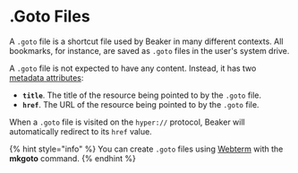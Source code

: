 # .Goto Files

A `.goto` file is a shortcut file used by Beaker in many different contexts. All bookmarks, for instance, are saved as `.goto` files in the user's system drive.

A `.goto` file is not expected to have any content. Instead, it has two [metadata attributes](introduction-to-hyperdrive.md#file-k-v-metadata):

* **`title`**. The title of the resource being pointed to by the `.goto` file.
* **`href`**. The URL of the resource being pointed to by the `.goto` file.

When a `.goto` file is visited on the `hyper://` protocol, Beaker will automatically redirect to its `href` value.

{% hint style="info" %}
You can create `.goto` files using [Webterm](advanced/webterm.md) with the **mkgoto** command.
{% endhint %}
